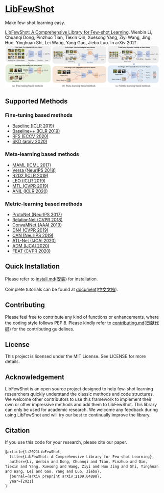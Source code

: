 # [LibFewShot](https://arxiv.org/abs/2109.04898)
Make few-shot learning easy.

[LibFewShot: A Comprehensive Library for Few-shot Learning](https://arxiv.org/abs/2109.04898).
Wenbin Li, Chuanqi Dong, Pinzhuo Tian, Tiexin Qin, Xuesong Yang, Ziyi Wang, Jing Huo, Yinghuan Shi, Lei Wang, Yang Gao, Jiebo Luo. In arXiv 2021.<br> 
<img src='flowchart.png' width=1000/>

## Supported Methods
### Fine-tuning based methods
+ [Baseline (ICLR 2019)](https://arxiv.org/abs/1904.04232)
+ [Baseline++ (ICLR 2019)](https://arxiv.org/abs/1904.04232)
+ [RFS (ECCV 2020)](https://arxiv.org/abs/2003.11539)
+ [SKD (arxiv 2020)](https://arxiv.org/abs/2006.09785)
### Meta-learning based methods
+ [MAML (ICML 2017)](https://arxiv.org/abs/1703.03400)
+ [Versa (NeurIPS 2018)](https://openreview.net/forum?id=HkxStoC5F7)
+ [R2D2 (ICLR 2019)](https://arxiv.org/abs/1805.08136)
+ [LEO (ICLR 2019)](https://arxiv.org/abs/1807.05960)
+ [MTL (CVPR 2019)](https://arxiv.org/abs/1812.02391)
+ [ANIL (ICLR 2020)](https://arxiv.org/abs/1909.09157)
### Metric-learning based methods
+ [ProtoNet (NeurIPS 2017)](https://arxiv.org/abs/1703.05175)
+ [RelationNet (CVPR 2018)](https://arxiv.org/abs/1711.06025)
+ [ConvaMNet (AAAI 2019)](https://ojs.aaai.org//index.php/AAAI/article/view/4885)
+ [DN4 (CVPR 2019)](https://arxiv.org/abs/1903.12290)
+ [CAN (NeurIPS 2019)](https://arxiv.org/abs/1910.07677)
+ [ATL-Net (IJCAI 2020)](https://www.ijcai.org/proceedings/2020/0100.pdf)
+ [ADM (IJCAI 2020)](https://arxiv.org/abs/2002.00153)
+ [FEAT (CVPR 2020)](http://arxiv.org/abs/1812.03664)



## Quick Installation

Please refer to [install.md](https://libfewshot-en.readthedocs.io/en/latest/install.html)([安装](https://libfewshot-en.readthedocs.io/zh_CN/latest/install.html)) for installation.

Complete tutorials can be found at [document](https://libfewshot-en.readthedocs.io/en/latest/)([中文文档](https://libfewshot-en.readthedocs.io/zh_CN/latest/index.html)).

## Contributing
Please feel free to contribute any kind of functions or enhancements, where the coding style follows PEP 8. Please kindly refer to [contributing.md](https://libfewshot-en.readthedocs.io/en/latest/contributing.html)([贡献代码](https://libfewshot-en.readthedocs.io/zh_CN/latest/contributing.html)) for the contributing guidelines.

## License
This project is licensed under the MIT License. See LICENSE for more details.

## Acknowledgement
LibFewShot is an open source project designed to help few-shot learning researchers quickly understand the classic methods and code structures. We welcome other contributors to use this framework to implement their own or other impressive methods and add them to LibFewShot. This library can only be used for academic research. We welcome any feedback during using LibFewShot and will try our best to continually improve the library.

## Citation
If you use this code for your research, please cite our paper.
```
@article{li2021LibFewShot,
  title={LibFewShot: A Comprehensive Library for Few-shot Learning},
  author={Li, Wenbin and Dong, Chuanqi and Tian, Pinzhuo and Qin, Tiexin and Yang, Xuesong and Wang, Ziyi and Huo Jing and Shi, Yinghuan and Wang, Lei and Gao, Yang and Luo, Jiebo},
  journal={arXiv preprint arXiv:2109.04898},
  year={2021}
}
```
